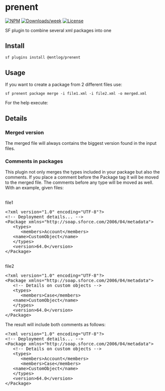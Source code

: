 # prenent

[![NPM](https://img.shields.io/npm/v/prenent.svg?label=prenent)](https://www.npmjs.com/package/prenent) [![Downloads/week](https://img.shields.io/npm/dw/prenent.svg)](https://npmjs.org/package/prenent) [![License](https://img.shields.io/badge/License-BSD%203--Clause-brightgreen.svg)](https://raw.githubusercontent.com/salesforcecli/prenent/main/LICENSE.txt)

SF plugin to combine several xml packages into one

## Install

```bash
sf plugins install @entlog/prenent
```

## Usage

If you want to create a package from 2 different files use:

```
sf prenent package merge -i file1.xml -i file2.xml -o merged.xml
```

For the help execute:

## Details

### Merged version

The merged file will always contains the biggest version found in the input files.

### Comments in packages

This plugin not only merges the types included in your package but also the comments. If you place a comment before the Package tag it will be moved to the merged file.
The comments before any type will be moved as well. With an example, given files:

<br/>
file1
<pre>
&lt;?xml version="1.0" encoding="UTF-8"?&gt;
&lt;!-- Deployment details... --&gt;
&lt;Package xmlns="http://soap.sforce.com/2006/04/metadata"&gt;
   &lt;types&gt;
      &lt;members&gt;Account&lt;/members&gt;
   &lt;name&gt;CustomObject&lt;/name&gt;
   &lt;/types&gt;
   &lt;version&gt;64.0&lt;/version&gt;
&lt;/Package&gt;
</pre>

<br/>
file2
<pre>
&lt;?xml version="1.0" encoding="UTF-8"?&gt;
&lt;Package xmlns="http://soap.sforce.com/2006/04/metadata"&gt;
   &lt;!-- Details on custom objects --&gt;
   &lt;types&gt;
      &lt;members&gt;Case&lt;/members&gt;
   &lt;name&gt;CustomObject&lt;/name&gt;
   &lt;/types&gt;
   &lt;version&gt;64.0&lt;/version&gt;
&lt;/Package&gt;
</pre>

The result will include both comments as follows:

<pre>
&lt;?xml version="1.0" encoding="UTF-8"?&gt;
&lt;!-- Deployment details... --&gt;
&lt;Package xmlns="http://soap.sforce.com/2006/04/metadata"&gt;
   &lt;!-- Details on custom objects --&gt;
   &lt;types&gt;
      &lt;members&gt;Account&lt;/members&gt;
      &lt;members&gt;Case&lt;/members&gt;
   &lt;name&gt;CustomObject&lt;/name&gt;
   &lt;/types&gt;
   &lt;version&gt;64.0&lt;/version&gt;
&lt;/Package&gt;
</pre>
